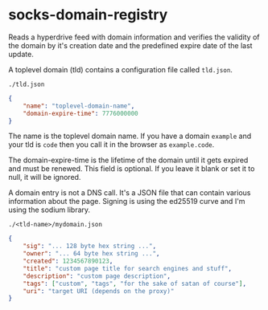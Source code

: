 # socks-domain-registry
Reads a hyperdrive feed with domain information and verifies the validity of the domain by it's creation date and the
predefined expire date of the last update.

A toplevel domain (tld) contains a configuration file called <code>tld.json</code>.

<code>./tld.json</code>
```json
{
    "name": "toplevel-domain-name",
    "domain-expire-time": 7776000000
}
```

The name is the toplevel domain name. If you have a domain <code>example</code> and your tld is <code>code</code> then you call it in the browser as <code>example.code</code>.

The domain-expire-time is the lifetime of the domain until it gets expired and must be renewed. This field is optional. If you
leave it blank or set it to null, it will be ignored.

A domain entry is not a DNS call. It's a JSON file that can contain various information about the page. Signing is using the
ed25519 curve and I'm using the sodium library.

<code>./&lt;tld-name&gt;/mydomain.json</code>
```json
{
    "sig": "... 128 byte hex string ...",
    "owner": "... 64 byte hex string ...",
    "created": 1234567890123,
    "title": "custom page title for search engines and stuff",
    "description": "custom page description",
    "tags": ["custom", "tags", "for the sake of satan of course"],
    "uri": "target URI (depends on the proxy)"
}
```

